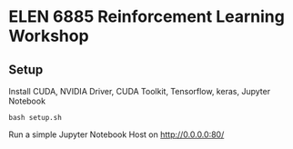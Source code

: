 # ELEN 6885 Reinforcement Learning Workshop

## Setup
Install CUDA, NVIDIA Driver, CUDA Toolkit, Tensorflow, keras, Jupyter Notebook
```
bash setup.sh
```
Run a simple Jupyter Notebook Host on http://0.0.0.0:80/
